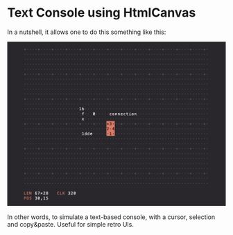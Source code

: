 # Text Console using HtmlCanvas

In a nutshell, it allows one to do this something like this:

![](media/screenshot.png)

In other words, to simulate a text-based console, with a cursor, selection and copy&paste. Useful for simple retro UIs.

